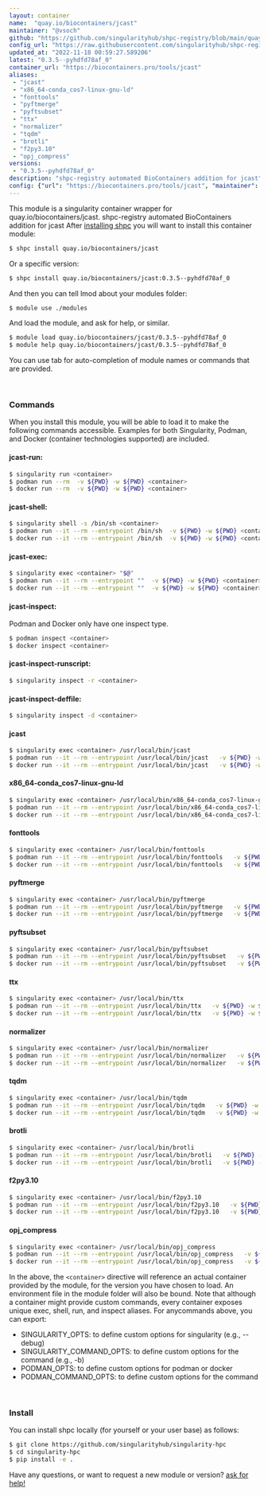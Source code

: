```yaml
---
layout: container
name:  "quay.io/biocontainers/jcast"
maintainer: "@vsoch"
github: "https://github.com/singularityhub/shpc-registry/blob/main/quay.io/biocontainers/jcast/container.yaml"
config_url: "https://raw.githubusercontent.com/singularityhub/shpc-registry/main/quay.io/biocontainers/jcast/container.yaml"
updated_at: "2022-11-18 00:59:27.589206"
latest: "0.3.5--pyhdfd78af_0"
container_url: "https://biocontainers.pro/tools/jcast"
aliases:
 - "jcast"
 - "x86_64-conda_cos7-linux-gnu-ld"
 - "fonttools"
 - "pyftmerge"
 - "pyftsubset"
 - "ttx"
 - "normalizer"
 - "tqdm"
 - "brotli"
 - "f2py3.10"
 - "opj_compress"
versions:
 - "0.3.5--pyhdfd78af_0"
description: "shpc-registry automated BioContainers addition for jcast"
config: {"url": "https://biocontainers.pro/tools/jcast", "maintainer": "@vsoch", "description": "shpc-registry automated BioContainers addition for jcast", "latest": {"0.3.5--pyhdfd78af_0": "sha256:156feea982fbb615a4e8faf42f7a679e77db75fdfced049083ef718b20899514"}, "tags": {"0.3.5--pyhdfd78af_0": "sha256:156feea982fbb615a4e8faf42f7a679e77db75fdfced049083ef718b20899514"}, "docker": "quay.io/biocontainers/jcast", "aliases": {"jcast": "/usr/local/bin/jcast", "x86_64-conda_cos7-linux-gnu-ld": "/usr/local/bin/x86_64-conda_cos7-linux-gnu-ld", "fonttools": "/usr/local/bin/fonttools", "pyftmerge": "/usr/local/bin/pyftmerge", "pyftsubset": "/usr/local/bin/pyftsubset", "ttx": "/usr/local/bin/ttx", "normalizer": "/usr/local/bin/normalizer", "tqdm": "/usr/local/bin/tqdm", "brotli": "/usr/local/bin/brotli", "f2py3.10": "/usr/local/bin/f2py3.10", "opj_compress": "/usr/local/bin/opj_compress"}}
---
```


This module is a singularity container wrapper for quay.io/biocontainers/jcast.
shpc-registry automated BioContainers addition for jcast
After [installing shpc](#install) you will want to install this container module:


```bash
$ shpc install quay.io/biocontainers/jcast
```

Or a specific version:

```bash
$ shpc install quay.io/biocontainers/jcast:0.3.5--pyhdfd78af_0
```

And then you can tell lmod about your modules folder:

```bash
$ module use ./modules
```

And load the module, and ask for help, or similar.

```bash
$ module load quay.io/biocontainers/jcast/0.3.5--pyhdfd78af_0
$ module help quay.io/biocontainers/jcast/0.3.5--pyhdfd78af_0
```

You can use tab for auto-completion of module names or commands that are provided.

<br>

### Commands

When you install this module, you will be able to load it to make the following commands accessible.
Examples for both Singularity, Podman, and Docker (container technologies supported) are included.

#### jcast-run:

```bash
$ singularity run <container>
$ podman run --rm  -v ${PWD} -w ${PWD} <container>
$ docker run --rm  -v ${PWD} -w ${PWD} <container>
```

#### jcast-shell:

```bash
$ singularity shell -s /bin/sh <container>
$ podman run --it --rm --entrypoint /bin/sh  -v ${PWD} -w ${PWD} <container>
$ docker run --it --rm --entrypoint /bin/sh  -v ${PWD} -w ${PWD} <container>
```

#### jcast-exec:

```bash
$ singularity exec <container> "$@"
$ podman run --it --rm --entrypoint ""  -v ${PWD} -w ${PWD} <container> "$@"
$ docker run --it --rm --entrypoint ""  -v ${PWD} -w ${PWD} <container> "$@"
```

#### jcast-inspect:

Podman and Docker only have one inspect type.

```bash
$ podman inspect <container>
$ docker inspect <container>
```

#### jcast-inspect-runscript:

```bash
$ singularity inspect -r <container>
```

#### jcast-inspect-deffile:

```bash
$ singularity inspect -d <container>
```


#### jcast

```bash
$ singularity exec <container> /usr/local/bin/jcast
$ podman run --it --rm --entrypoint /usr/local/bin/jcast   -v ${PWD} -w ${PWD} <container> -c " $@"
$ docker run --it --rm --entrypoint /usr/local/bin/jcast   -v ${PWD} -w ${PWD} <container> -c " $@"
```


#### x86_64-conda_cos7-linux-gnu-ld

```bash
$ singularity exec <container> /usr/local/bin/x86_64-conda_cos7-linux-gnu-ld
$ podman run --it --rm --entrypoint /usr/local/bin/x86_64-conda_cos7-linux-gnu-ld   -v ${PWD} -w ${PWD} <container> -c " $@"
$ docker run --it --rm --entrypoint /usr/local/bin/x86_64-conda_cos7-linux-gnu-ld   -v ${PWD} -w ${PWD} <container> -c " $@"
```


#### fonttools

```bash
$ singularity exec <container> /usr/local/bin/fonttools
$ podman run --it --rm --entrypoint /usr/local/bin/fonttools   -v ${PWD} -w ${PWD} <container> -c " $@"
$ docker run --it --rm --entrypoint /usr/local/bin/fonttools   -v ${PWD} -w ${PWD} <container> -c " $@"
```


#### pyftmerge

```bash
$ singularity exec <container> /usr/local/bin/pyftmerge
$ podman run --it --rm --entrypoint /usr/local/bin/pyftmerge   -v ${PWD} -w ${PWD} <container> -c " $@"
$ docker run --it --rm --entrypoint /usr/local/bin/pyftmerge   -v ${PWD} -w ${PWD} <container> -c " $@"
```


#### pyftsubset

```bash
$ singularity exec <container> /usr/local/bin/pyftsubset
$ podman run --it --rm --entrypoint /usr/local/bin/pyftsubset   -v ${PWD} -w ${PWD} <container> -c " $@"
$ docker run --it --rm --entrypoint /usr/local/bin/pyftsubset   -v ${PWD} -w ${PWD} <container> -c " $@"
```


#### ttx

```bash
$ singularity exec <container> /usr/local/bin/ttx
$ podman run --it --rm --entrypoint /usr/local/bin/ttx   -v ${PWD} -w ${PWD} <container> -c " $@"
$ docker run --it --rm --entrypoint /usr/local/bin/ttx   -v ${PWD} -w ${PWD} <container> -c " $@"
```


#### normalizer

```bash
$ singularity exec <container> /usr/local/bin/normalizer
$ podman run --it --rm --entrypoint /usr/local/bin/normalizer   -v ${PWD} -w ${PWD} <container> -c " $@"
$ docker run --it --rm --entrypoint /usr/local/bin/normalizer   -v ${PWD} -w ${PWD} <container> -c " $@"
```


#### tqdm

```bash
$ singularity exec <container> /usr/local/bin/tqdm
$ podman run --it --rm --entrypoint /usr/local/bin/tqdm   -v ${PWD} -w ${PWD} <container> -c " $@"
$ docker run --it --rm --entrypoint /usr/local/bin/tqdm   -v ${PWD} -w ${PWD} <container> -c " $@"
```


#### brotli

```bash
$ singularity exec <container> /usr/local/bin/brotli
$ podman run --it --rm --entrypoint /usr/local/bin/brotli   -v ${PWD} -w ${PWD} <container> -c " $@"
$ docker run --it --rm --entrypoint /usr/local/bin/brotli   -v ${PWD} -w ${PWD} <container> -c " $@"
```


#### f2py3.10

```bash
$ singularity exec <container> /usr/local/bin/f2py3.10
$ podman run --it --rm --entrypoint /usr/local/bin/f2py3.10   -v ${PWD} -w ${PWD} <container> -c " $@"
$ docker run --it --rm --entrypoint /usr/local/bin/f2py3.10   -v ${PWD} -w ${PWD} <container> -c " $@"
```


#### opj_compress

```bash
$ singularity exec <container> /usr/local/bin/opj_compress
$ podman run --it --rm --entrypoint /usr/local/bin/opj_compress   -v ${PWD} -w ${PWD} <container> -c " $@"
$ docker run --it --rm --entrypoint /usr/local/bin/opj_compress   -v ${PWD} -w ${PWD} <container> -c " $@"
```



In the above, the `<container>` directive will reference an actual container provided
by the module, for the version you have chosen to load. An environment file in the
module folder will also be bound. Note that although a container
might provide custom commands, every container exposes unique exec, shell, run, and
inspect aliases. For anycommands above, you can export:

 - SINGULARITY_OPTS: to define custom options for singularity (e.g., --debug)
 - SINGULARITY_COMMAND_OPTS: to define custom options for the command (e.g., -b)
 - PODMAN_OPTS: to define custom options for podman or docker
 - PODMAN_COMMAND_OPTS: to define custom options for the command

<br>

### Install

You can install shpc locally (for yourself or your user base) as follows:

```bash
$ git clone https://github.com/singularityhub/singularity-hpc
$ cd singularity-hpc
$ pip install -e .
```

Have any questions, or want to request a new module or version? [ask for help!](https://github.com/singularityhub/singularity-hpc/issues)